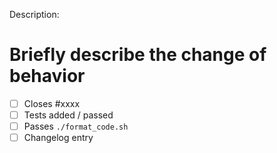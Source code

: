 Description:

# Briefly describe the change of behavior


- [ ] Closes #xxxx
- [ ] Tests added / passed
- [ ] Passes `./format_code.sh`
- [ ] Changelog entry